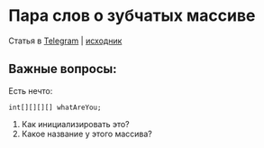 # Пара слов о зубчатых массиве
Статья в [Telegram](https://t.me/iksergeyru/29) | [исходник](Program.cs)

## Важные вопросы: 

Есть нечто: 
```
int[][][][] whatAreYou;
```
1. Как инициализировать это?
2. Какое название у этого массива?